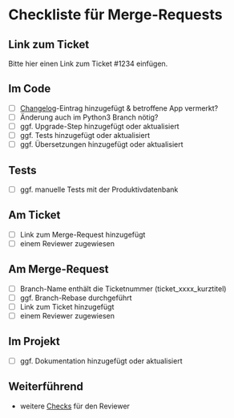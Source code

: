 # Checkliste für Merge-Requests

## Link zum Ticket

Bitte hier einen Link zum Ticket #1234 einfügen.

## Im Code

- [ ] [Changelog](https://git.starzel.de/bfs/dokpool/-/blob/develop/Plone/docs/conventions.md)-Eintrag hinzugefügt & betroffene App vermerkt?
- [ ] Änderung auch im Python3 Branch nötig?
- [ ] ggf. Upgrade-Step hinzugefügt oder aktualisiert
- [ ] ggf. Tests hinzugefügt oder aktualisiert
- [ ] ggf. Übersetzungen hinzugefügt oder aktualisiert

## Tests

- [ ] ggf. manuelle Tests mit der Produktivdatenbank

## Am Ticket

- [ ] Link zum Merge-Request hinzugefügt
- [ ] einem Reviewer zugewiesen

## Am Merge-Request

- [ ] Branch-Name enthält die Ticketnummer (ticket_xxxx_kurztitel)
- [ ] ggf. Branch-Rebase durchgeführt
- [ ] Link zum Ticket hinzugefügt
- [ ] einem Reviewer zugewiesen

## Im Projekt

- [ ] ggf. Dokumentation hinzugefügt oder aktualisiert

## Weiterführend

- weitere [Checks](https://git.starzel.de/bfs/dokpool/-/blob/develop/Plone/docs/checks.md) für den Reviewer
